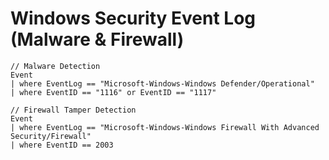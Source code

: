 # Windows Security Event Log (Malware & Firewall)
```
// Malware Detection
Event
| where EventLog == "Microsoft-Windows-Windows Defender/Operational"
| where EventID == "1116" or EventID == "1117"

// Firewall Tamper Detection
Event
| where EventLog == "Microsoft-Windows-Windows Firewall With Advanced Security/Firewall"
| where EventID == 2003